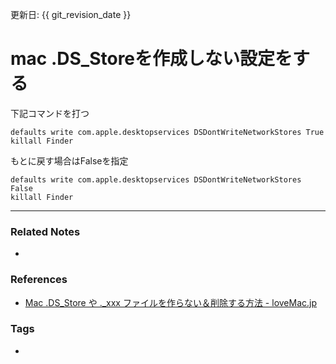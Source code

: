更新日: {{ git_revision_date }}

# mac .DS_Storeを作成しない設定をする
下記コマンドを打つ
```
defaults write com.apple.desktopservices DSDontWriteNetworkStores True
killall Finder
```

もとに戻す場合はFalseを指定
```
defaults write com.apple.desktopservices DSDontWriteNetworkStores False
killall Finder
```

----
### Related Notes
- 

### References
- [Mac .DS_Store や ._xxx ファイルを作らない＆削除する方法 - loveMac.jp](https://lovemac.jp/9906)

### Tags
- 